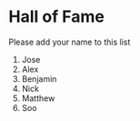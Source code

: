 # Hall of Fame
Please add your name to this list

1. Jose
2. Alex
3. Benjamin
4. Nick
5. Matthew
6. Soo
